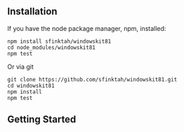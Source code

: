 ## Installation

If you have the node package manager, npm, installed:

```shell
npm install sfinktah/windowskit81
cd node_modules/windowskit81
npm test
```

Or via git

```shell
git clone https://github.com/sfinktah/windowskit81.git
cd windowskit81
npm install
npm test
```

## Getting Started
